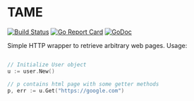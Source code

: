 # TAME 
[![Build Status](https://travis-ci.org/mono83/tame.svg)](https://travis-ci.org/mono83/tame)
[![Go Report Card](https://goreportcard.com/badge/github.com/mono83/tame)](https://goreportcard.com/report/github.com/mono83/tame)
[![GoDoc](https://godoc.org/github.com/mono83/tame?status.svg)](https://godoc.org/github.com/mono83/tame)

Simple HTTP wrapper to retrieve arbitrary web pages. Usage:

```go

// Initialize User object
u := user.New()

// p contains html page with some getter methods
p, err := u.Get("https://google.com")
```